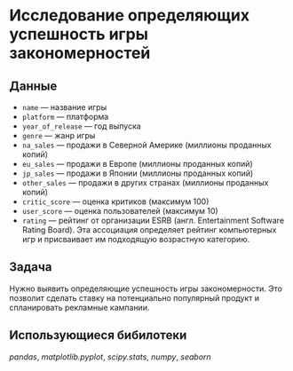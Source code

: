 # Исследование определяющих успешность игры закономерностей


## Данные

- ``name`` — название игры
- ``platform`` — платформа
- ``year_of_release`` — год выпуска
- ``genre`` — жанр игры
- ``na_sales`` — продажи в Северной Америке (миллионы проданных копий)
- ``eu_sales`` — продажи в Европе (миллионы проданных копий)
- ``jp_sales`` — продажи в Японии (миллионы проданных копий)
- ``other_sales`` — продажи в других странах (миллионы проданных копий)
- ``critic_score`` — оценка критиков (максимум 100)
- ``user_score`` — оценка пользователей (максимум 10)
- ``rating`` — рейтинг от организации ESRB (англ. Entertainment Software Rating Board). Эта ассоциация определяет рейтинг компьютерных игр и присваивает им подходящую возрастную категорию.

## Задача

Нужно выявить определяющие успешность игры закономерности. Это позволит сделать ставку на потенциально популярный продукт и спланировать рекламные кампании.

## Использующиеся бибилотеки
*pandas*, *matplotlib.pyplot*, *scipy.stats*, *numpy*, *seaborn*